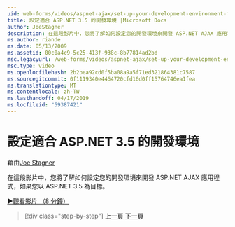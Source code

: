 ```yaml
---
uid: web-forms/videos/aspnet-ajax/set-up-your-development-environment-for-aspnet-35
title: 設定適合 ASP.NET 3.5 的開發環境 |Microsoft Docs
author: JoeStagner
description: 在這段影片中，您將了解如何設定您的開發環境來開發 ASP.NET AJAX 應用程式，如果您以 ASP.NET 3.5 為目標。
ms.author: riande
ms.date: 05/13/2009
ms.assetid: 00c0a4c9-5c25-413f-938c-8b77814ad2bd
msc.legacyurl: /web-forms/videos/aspnet-ajax/set-up-your-development-environment-for-aspnet-35
msc.type: video
ms.openlocfilehash: 2b2bea92cd0f5ba08a9a5f71ed321864381c7587
ms.sourcegitcommit: 0f1119340e4464720cfd16d0ff15764746ea1fea
ms.translationtype: MT
ms.contentlocale: zh-TW
ms.lasthandoff: 04/17/2019
ms.locfileid: "59387421"
---
```

# <a name="set-up-your-development-environment-for-aspnet-35"></a>設定適合 ASP.NET 3.5 的開發環境

藉由[Joe Stagner](https://github.com/JoeStagner)

在這段影片中，您將了解如何設定您的開發環境來開發 ASP.NET AJAX 應用程式，如果您以 ASP.NET 3.5 為目標。

[&#9654;觀看影片 （8 分鐘）](https://channel9.msdn.com/Blogs/ASP-NET-Site-Videos/set-up-your-development-environment-for-aspnet-35)

> [!div class="step-by-step"]
> [上一頁](how-to-dynamically-add-controls-to-a-web-page.md)
> [下一頁](set-up-your-development-environment-for-aspnet-20.md)
